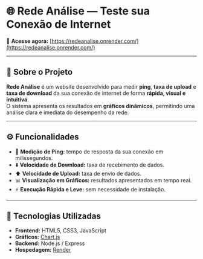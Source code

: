 # 🌐 Rede Análise — Teste sua Conexão de Internet

🔗 **Acesse agora:** [https://redeanalise.onrender.com/](https://redeanalise.onrender.com/)

---

## 🚀 Sobre o Projeto

**Rede Análise** é um website desenvolvido para medir **ping**, **taxa de upload** e **taxa de download** da sua conexão de internet de forma **rápida, visual e intuitiva**.  
O sistema apresenta os resultados em **gráficos dinâmicos**, permitindo uma análise clara e imediata do desempenho da rede.

---

## ⚙️ Funcionalidades

- 📶 **Medição de Ping:** tempo de resposta da sua conexão em milissegundos.  
- ⬇️ **Velocidade de Download:** taxa de recebimento de dados.  
- ⬆️ **Velocidade de Upload:** taxa de envio de dados.  
- 📊 **Visualização em Gráficos:** resultados apresentados em tempo real.  
- ⚡ **Execução Rápida e Leve:** sem necessidade de instalação.  

---

## 🧩 Tecnologias Utilizadas

- **Frontend:** HTML5, CSS3, JavaScript  
- **Gráficos:** [Chart.js](https://www.chartjs.org/)  
- **Backend:** Node.js / Express  
- **Hospedagem:** [Render](https://render.com/)  
